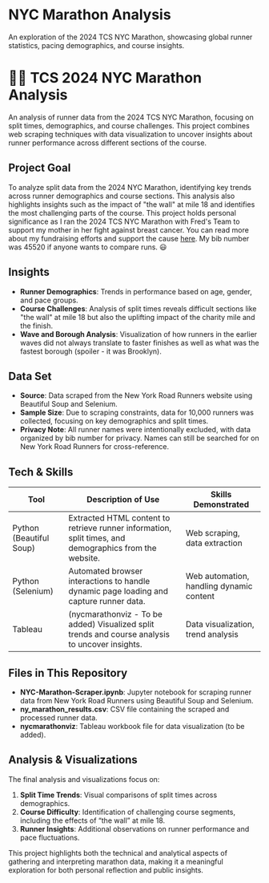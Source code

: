 # NYC Marathon Analysis
An exploration of the 2024 TCS NYC Marathon, showcasing global runner statistics, pacing demographics, and course insights. 

# 🏃‍♂️ TCS 2024 NYC Marathon Analysis

An analysis of runner data from the 2024 TCS NYC Marathon, focusing on split times, demographics, and course challenges. This project combines web scraping techniques with data visualization to uncover insights about runner performance across different sections of the course.

## Project Goal
To analyze split data from the 2024 NYC Marathon, identifying key trends across runner demographics and course sections. This analysis also highlights insights such as the impact of "the wall" at mile 18 and identifies the most challenging parts of the course. This project holds personal significance as I ran the 2024 TCS NYC Marathon with Fred's Team to support my mother in her fight against breast cancer. You can read more about my fundraising efforts and support the cause [here](http://mskcc.convio.net/goto/bryceb-marathon). My bib number was 45520 if anyone wants to compare runs. 😃

## Insights
- **Runner Demographics**: Trends in performance based on age, gender, and pace groups.
- **Course Challenges**: Analysis of split times reveals difficult sections like "the wall" at mile 18 but also the uplifting impact of the charity mile and the finish.
- **Wave and Borough Analysis**: Visualization of how runners in the earlier waves did not always translate to faster finishes as well as what was the fastest borough (spoiler - it was Brooklyn).

## Data Set
- **Source**: Data scraped from the New York Road Runners website using Beautiful Soup and Selenium.
- **Sample Size**: Due to scraping constraints, data for 10,000 runners was collected, focusing on key demographics and split times.
- **Privacy Note**: All runner names were intentionally excluded, with data organized by bib number for privacy. Names can still be searched for on New York Road Runners for cross-reference.

## Tech & Skills

| Tool            | Description of Use                                                                                    | Skills Demonstrated                       |
|-----------------|-------------------------------------------------------------------------------------------------------|-------------------------------------------|
| Python (Beautiful Soup) | Extracted HTML content to retrieve runner information, split times, and demographics from the website. | Web scraping, data extraction             |
| Python (Selenium)       | Automated browser interactions to handle dynamic page loading and capture runner data.                 | Web automation, handling dynamic content  |
| Tableau                 | (nycmarathonviz - To be added) Visualized split trends and course analysis to uncover insights.        | Data visualization, trend analysis        |

## Files in This Repository
- **NYC-Marathon-Scraper.ipynb**: Jupyter notebook for scraping runner data from New York Road Runners using Beautiful Soup and Selenium.
- **ny_marathon_results.csv**: CSV file containing the scraped and processed runner data.
- **nycmarathonviz**: Tableau workbook file for data visualization (to be added).

## Analysis & Visualizations
The final analysis and visualizations focus on:
1. **Split Time Trends**: Visual comparisons of split times across demographics.
2. **Course Difficulty**: Identification of challenging course segments, including the effects of “the wall” at mile 18.
3. **Runner Insights**: Additional observations on runner performance and pace fluctuations.

This project highlights both the technical and analytical aspects of gathering and interpreting marathon data, making it a meaningful exploration for both personal reflection and public insights.
